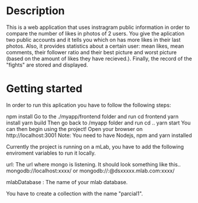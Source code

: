 # Description

This is a web application that uses instragram public information in order to compare the number of likes in photos of 2 users. You give the aplication two public accounts and it tells you which on has more likes in their last photos. Also, it provides statistics about a certain user: mean likes, mean comments, their follower ratio and their best picture and worst picture (based on the amount of likes they have recieved.). Finally, the record of the "fights" are stored and displayed. 

# Getting started

In order to run this aplication you have to follow the following steps:

npm install Go to the ./myapp/frontend folder and run cd frontend yarn install yarn build
Then go back to /myapp folder and run cd .. yarn start
You can then begin using the project! Open your browser on http://localhost:3001
Note: You need to have Nodejs, npm and yarn installed

Currently the project is running on a mLab, you have to add the following enviroment variables to run it locally. 

url: The url where mongo is listening. It should look something like this..  mongodb://localhost:xxxx/<dbname> or mongodb://<user>:<pass>@dsxxxxx.mlab.com:xxxx/<dbname> 

mlabDatabase : The name of your mlab database. 

You have to create a collection with the name "parcial1". 







